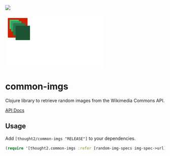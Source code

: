 ![](https://clojars.org/thought2/common-imgs/latest-version.svg)

![](https://raw.githubusercontent.com/thought2/common-imgs/master/logo/common-imgs-logo.png)
# common-imgs

Clojure library to retrieve random images from the Wikimedia Commons API.

[API Docs](http://thought2.github.io/common-imgs/api/RELEASE)

## Usage

Add `[thought2/common-imgs "RELEASE"]` to your dependencies.

```clj
(require '[thought2.common-imgs :refer [random-img-specs img-spec->url])


